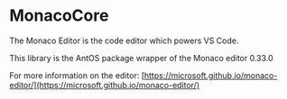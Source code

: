 # MonacoCore
The Monaco Editor is the code editor which powers VS Code.

This library is the AntOS package wrapper of the Monaco editor 0.33.0

For more information on the editor: [https://microsoft.github.io/monaco-editor/](https://microsoft.github.io/monaco-editor/)